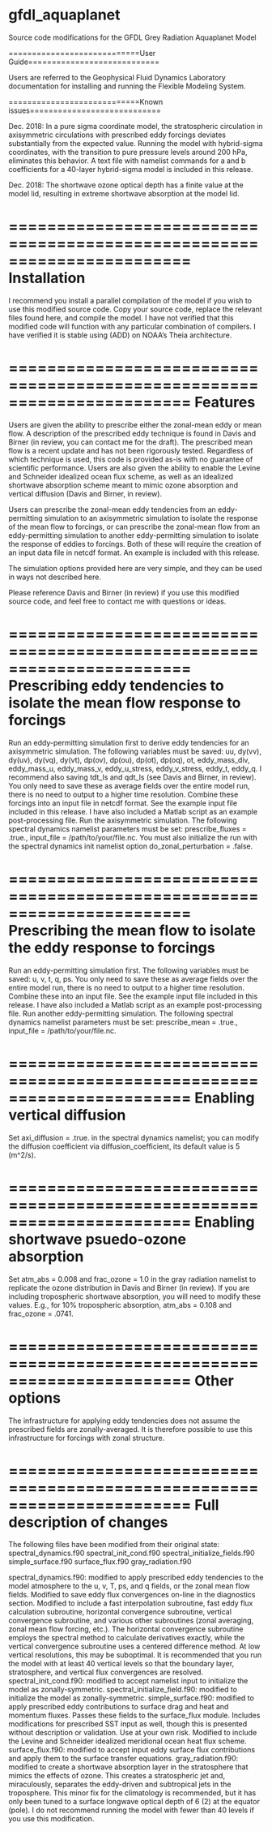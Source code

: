 # gfdl_aquaplanet
Source code modifications for the GFDL Grey Radiation Aquaplanet Model

============================User Guide============================

Users are referred to the Geophysical Fluid Dynamics Laboratory documentation for installing and running the Flexible Modeling System. 

============================Known issues============================

Dec. 2018: In a pure sigma coordinate model, the stratospheric circulation in axisymmetric circulations with prescribed eddy forcings deviates substantially from the expected value. Running the model with hybrid-sigma coordinates, with the transition to pure pressure levels around 200 hPa, eliminates this behavior. A text file with namelist commands for a and b coefficients for a 40-layer hybrid-sigma model is included in this release. 

Dec. 2018: The shortwave ozone optical depth has a finite value at the model lid, resulting in extreme shortwave absorption at the model lid.

=======================================================================
Installation
=======================================================================

I recommend you install a parallel compilation of the model if you wish to use this modified source code. Copy your source code, replace the relevant files found here, and compile the model. I have not verified that this modified code will function with any particular combination of compilers. I have verified it is stable using (ADD) on NOAA’s Theia architecture.

=======================================================================
Features
=======================================================================

Users are given the ability to prescribe either the zonal-mean eddy or mean flow. A description of the prescribed eddy technique is found in Davis and Birner (in review, you can contact me for the draft). The prescribed mean flow is a recent update and has not been rigorously tested. Regardless of which technique is used, this code is provided as-is with no guarantee of scientific performance. Users are also given the ability to enable the Levine and Schneider idealized ocean flux scheme, as well as an idealized shortwave absorption scheme meant to mimic ozone absorption and vertical diffusion (Davis and Birner, in review).

Users can prescribe the zonal-mean eddy tendencies from an eddy-permitting simulation to an axisymmetric simulation to isolate the response of the mean flow to forcings, or can prescribe the zonal-mean flow from an eddy-permitting simulation to another eddy-permitting simulation to isolate the response of eddies to forcings. Both of these will require the creation of an input data file in netcdf format. An example is included with this release. 

The simulation options provided here are very simple, and they can be used in ways not described here. 

Please reference Davis and Birner (in review) if you use this modified source code, and feel free to contact me with questions or ideas. 

=======================================================================
Prescribing eddy tendencies to isolate the mean flow response to forcings
=======================================================================

Run an eddy-permitting simulation first to derive eddy tendencies for an axisymmetric simulation. The following variables must be saved: uu, dy(vv), dy(uv), dy(vq), dy(vt), dp(ov), dp(ou), dp(ot), dp(oq), ot, eddy_mass_div, eddy_mass_u, eddy_mass_v, eddy_u_stress, eddy_v_stress, eddy_t, eddy_q. I recommend also saving tdt_ls and qdt_ls (see Davis and Birner, in review). You only need to save these as average fields over the entire model run, there is no need to output to a higher time resolution. 
Combine these forcings into an input file in netcdf format. See the example input file included in this release. I have also included a Matlab script as an example post-processing file.
Run the axisymmetric simulation. The following spectral dynamics namelist parameters must be set: prescribe_fluxes = .true., input_file = /path/to/your/file.nc. You must also initialize the run with the spectral dynamics init namelist option do_zonal_perturbation = .false.

=======================================================================
Prescribing the mean flow to isolate the eddy response to forcings
=======================================================================

Run an eddy-permitting simulation first. The following variables must be saved: u, v, t, q, ps. You only need to save these as average fields over the entire model run, there is no need to output to a higher time resolution.
Combine these into an input file. See the example input file included in this release. I have also included a Matlab script as an example post-processing file.
Run another eddy-permitting simulation. The following spectral dynamics namelist parameters must be set: prescribe_mean = .true., input_file = /path/to/your/file.nc. 

=======================================================================
Enabling vertical diffusion
=======================================================================

Set axi_diffusion = .true. in the spectral dynamics namelist; you can modify the diffusion coefficient via diffusion_coefficient, its default value is 5 (m^2/s).

=======================================================================
Enabling shortwave psuedo-ozone absorption
=======================================================================

Set atm_abs = 0.008 and frac_ozone = 1.0 in the gray radiation namelist to replicate the ozone distribution in Davis and Birner (in review). If you are including tropospheric shortwave absorption, you will need to modify these values. E.g., for 10% tropospheric absorption, atm_abs = 0.108 and frac_ozone = .0741.

=======================================================================
Other options
=======================================================================

The infrastructure for applying eddy tendencies does not assume the prescribed fields are zonally-averaged. It is therefore possible to use this infrastructure for forcings with zonal structure. 

=======================================================================
Full description of changes
=======================================================================
The following files have been modified from their original state: spectral_dynamics.f90 spectral_init_cond.f90 spectral_initialize_fields.f90 simple_surface.f90 surface_flux.f90 gray_radiation.f90

spectral_dynamics.f90: modified to apply prescribed eddy tendencies to the model atmosphere to the u, v, T, ps, and q fields, or the zonal mean flow fields. Modified to save eddy flux convergences on-line in the diagnostics section. Modified to include a fast interpolation subroutine, fast eddy flux calculation subroutine, horizontal convergence subroutine, vertical convergence subroutine, and various other subroutines (zonal averaging, zonal mean flow forcing, etc.). The horizontal convergence subroutine employs the spectral method to calculate derivatives exactly, while the vertical convergence subroutine uses a centered difference method. At low vertical resolutions, this may be suboptimal. It is recommended that you run the model with at least 40 vertical levels so that the boundary layer, stratosphere, and vertical flux convergences are resolved.
spectral_init_cond.f90: modified to accept namelist input to initialize the model as zonally-symmetric.
spectral_initialize_field.f90: modified to initialize the model as zonally-symmetric.
simple_surface.f90: modified to apply prescribed eddy contributions to surface drag and heat and momentum fluxes. Passes these fields to the surface_flux module. Includes modifications for prescribed SST input as well, though this is presented without description or validation. Use at your own risk. Modified to include the Levine and Schneider idealized meridional ocean heat flux scheme.
surface_flux.f90: modified to accept input eddy surface flux contributions and apply them to the surface transfer equations.
gray_radiation.f90: modified to create a shortwave absorption layer in the stratosphere that mimics the effects of ozone. This creates a stratospheric jet and, miraculously, separates the eddy-driven and subtropical jets in the troposphere. This minor fix for the climatology is recommended, but it has only been tuned to a surface longwave optical depth of 6 (2) at the equator (pole). I do not recommend running the model with fewer than 40 levels if you use this modification.
